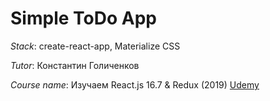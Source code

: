 # Simple ToDo App

_Stack_: create-react-app, Materialize CSS

_Tutor_: Константин Голиченков

_Course name_: Изучаем React.js 16.7 & Redux (2019) [Udemy]("")
